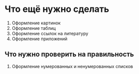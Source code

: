 # Что ещё нужно сделать

1. Оформление картинок
2. Оформление таблиц
3. Оформление ссылок на литературу
4. Оформление приложений

## Что нужно проверить на правильность

1. Оформление нумерованных и ненумерованных списков

